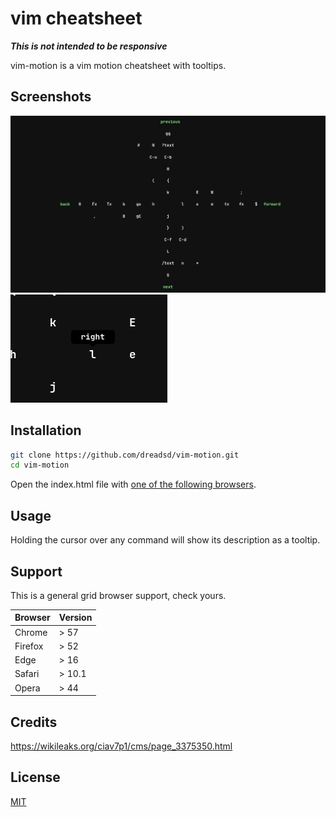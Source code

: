 # vim cheatsheet
***This is not intended to be responsive***

vim-motion is a vim motion cheatsheet with tooltips.

## Screenshots
![overview](images/overview.png)
![tooltip](images/tooltip.png)

## Installation
```sh
git clone https://github.com/dreadsd/vim-motion.git
cd vim-motion
```
Open the index.html file with [one of the following browsers](https://github.com/dreadsd/vim-motion/blob/main/README.md#support).

## Usage
Holding the cursor over any command will show its description as a tooltip.

## Support
This is a general grid browser support, check yours.

|Browser|Version|
|-------|-------|
|Chrome | > 57  |
|Firefox| > 52  |
|Edge   | > 16  |
|Safari | > 10.1|
|Opera  | > 44  |

## Credits
<https://wikileaks.org/ciav7p1/cms/page_3375350.html>

## License
[MIT](https://opensource.org/licenses/MIT)
